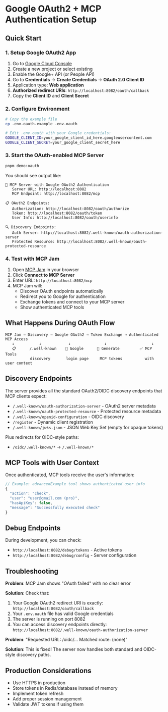 # Google OAuth2 + MCP Authentication Setup

## Quick Start

### 1. Setup Google OAuth2 App

1. Go to [Google Cloud Console](https://console.developers.google.com)
2. Create a new project or select existing
3. Enable the Google+ API (or People API)
4. Go to **Credentials** → **Create Credentials** → **OAuth 2.0 Client ID**
5. Application type: **Web application**
6. **Authorized redirect URIs**: `http://localhost:8082/oauth/callback`
7. Copy the **Client ID** and **Client Secret**

### 2. Configure Environment

```bash
# Copy the example file
cp .env.oauth.example .env.oauth

# Edit .env.oauth with your Google credentials:
GOOGLE_CLIENT_ID=your_google_client_id_here.googleusercontent.com
GOOGLE_CLIENT_SECRET=your_google_client_secret_here
```

### 3. Start the OAuth-enabled MCP Server

```bash
pnpm demo:oauth
```

You should see output like:
```
🚀 MCP Server with Google OAuth2 Authentication
   Server URL: http://localhost:8082
   MCP Endpoint: http://localhost:8082/mcp
   
📋 OAuth2 Endpoints:
   Authorization: http://localhost:8082/oauth/authorize
   Token: http://localhost:8082/oauth/token
   User Info: http://localhost:8082/oauth/userinfo
   
🔍 Discovery Endpoints:
   Auth Server: http://localhost:8082/.well-known/oauth-authorization-server
   Protected Resource: http://localhost:8082/.well-known/oauth-protected-resource
```

### 4. Test with MCP Jam

1. Open [MCP Jam](http://localhost:4000) in your browser
2. Click **Connect to MCP Server**  
3. Enter URL: `http://localhost:8082/mcp`
4. MCP Jam will:
   - Discover OAuth endpoints automatically
   - Redirect you to Google for authentication
   - Exchange tokens and connect to your MCP server
   - Show authenticated MCP tools

## What Happens During OAuth Flow

```
MCP Jam → Discovery → Google OAuth2 → Token Exchange → Authenticated MCP Access
   ↓           ↓            ↓               ↓                    ↓
   📋      /.well-known    🔐 Google      🎫 Generate         ✅ MCP Tools
           discovery       login page     MCP tokens          with user context
```

## Discovery Endpoints

The server provides all the standard OAuth2/OIDC discovery endpoints that MCP clients expect:

- `/.well-known/oauth-authorization-server` - OAuth2 server metadata
- `/.well-known/oauth-protected-resource` - Protected resource metadata  
- `/.well-known/openid-configuration` - OIDC discovery
- `/register` - Dynamic client registration
- `/.well-known/jwks.json` - JSON Web Key Set (empty for opaque tokens)

Plus redirects for OIDC-style paths:
- `/oidc/.well-known/*` → `/.well-known/*`

## MCP Tools with User Context

Once authenticated, MCP tools receive the user's information:

```javascript
// Example: advancedExample tool shows authenticated user info
{
  "action": "check", 
  "user": "user@gmail.com (pro)",
  "hasApiKey": false,
  "message": "Successfully executed check"
}
```

## Debug Endpoints

During development, you can check:
- `http://localhost:8082/debug/tokens` - Active tokens
- `http://localhost:8082/debug/config` - Server configuration

## Troubleshooting

**Problem**: MCP Jam shows "OAuth failed" with no clear error

**Solution**: Check that:
1. Your Google OAuth2 redirect URI is exactly: `http://localhost:8082/oauth/callback`
2. Your `.env.oauth` file has valid Google credentials
3. The server is running on port 8082 
4. You can access discovery endpoints directly: `http://localhost:8082/.well-known/oauth-authorization-server`

**Problem**: "Requested URL: /oidc/... Matched route: (none)"

**Solution**: This is fixed! The server now handles both standard and OIDC-style discovery paths.

## Production Considerations

- Use HTTPS in production
- Store tokens in Redis/database instead of memory
- Implement token refresh
- Add proper session management
- Validate JWT tokens if using them